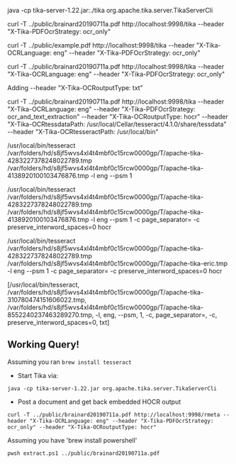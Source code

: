 java -cp tika-server-1.22.jar:./tika org.apache.tika.server.TikaServerCli


curl -T ../public/brainard20190711a.pdf http://localhost:9998/tika --header "X-Tika-PDFOcrStrategy: ocr_only"

curl -T ../public/example.pdf http://localhost:9998/tika --header "X-Tika-OCRLanguage: eng" --header "X-Tika-PDFOcrStrategy: ocr_only"

curl -T ../public/brainard20190711a.pdf http://localhost:9998/tika --header "X-Tika-OCRLanguage: eng" --header "X-Tika-PDFOcrStrategy: ocr_only"

Adding --header "X-Tika-OCRoutputType: txt"

curl -T ../public/brainard20190711a.pdf http://localhost:9998/tika --header "X-Tika-OCRLanguage: eng" --header "X-Tika-PDFOcrStrategy: ocr_and_text_extraction" --header "X-Tika-OCRoutputType: hocr"  --header "X-Tika-OCRtessdataPath: /usr/local/Cellar/tesseract/4.1.0/share/tessdata" --header "X-Tika-OCRtesseractPath: /usr/local/bin"




/usr/local/bin/tesseract /var/folders/hd/s8jf5wvs4xl4t4mbf0c15rcw0000gp/T/apache-tika-4283227378248022789.tmp /var/folders/hd/s8jf5wvs4xl4t4mbf0c15rcw0000gp/T/apache-tika-4138920100103476876.tmp -l eng --psm 1


/usr/local/bin/tesseract /var/folders/hd/s8jf5wvs4xl4t4mbf0c15rcw0000gp/T/apache-tika-4283227378248022789.tmp /var/folders/hd/s8jf5wvs4xl4t4mbf0c15rcw0000gp/T/apache-tika-4138920100103476876.tmp -l eng --psm 1 -c page_separator= -c preserve_interword_spaces=0 hocr

  /usr/local/bin/tesseract /var/folders/hd/s8jf5wvs4xl4t4mbf0c15rcw0000gp/T/apache-tika-4283227378248022789.tmp /var/folders/hd/s8jf5wvs4xl4t4mbf0c15rcw0000gp/T/apache-tika-eric.tmp -l eng --psm 1 -c page_separator= -c preserve_interword_spaces=0 hocr


[/usr/local/bin/tesseract, /var/folders/hd/s8jf5wvs4xl4t4mbf0c15rcw0000gp/T/apache-tika-310780474151606022.tmp, /var/folders/hd/s8jf5wvs4xl4t4mbf0c15rcw0000gp/T/apache-tika-8552240237463289270.tmp, -l, eng, --psm, 1, -c, page_separator=, -c, preserve_interword_spaces=0, txt]


## Working Query!

Assuming you ran `brew install tesseract`

* Start Tika via:
```
java -cp tika-server-1.22.jar org.apache.tika.server.TikaServerCli
```

* Post a document and get back embedded HOCR output

```
curl -T ../public/brainard20190711a.pdf http://localhost:9998/rmeta --header "X-Tika-OCRLanguage: eng" --header "X-Tika-PDFOcrStrategy: ocr_only" --header "X-Tika-OCRoutputType: hocr"

```

Assuming you have 'brew install powershell'

```
pwsh extract.ps1 ../public/brainard20190711a.pdf
```
